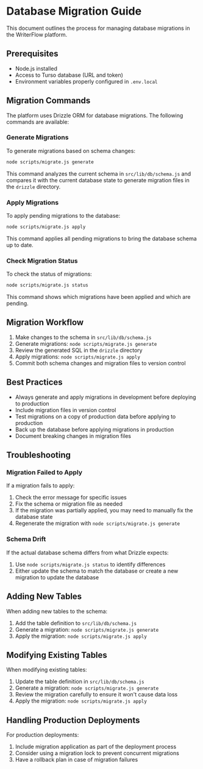 # Database Migration Guide

This document outlines the process for managing database migrations in the WriterFlow platform.

## Prerequisites

- Node.js installed
- Access to Turso database (URL and token)
- Environment variables properly configured in `.env.local`

## Migration Commands

The platform uses Drizzle ORM for database migrations. The following commands are available:

### Generate Migrations

To generate migrations based on schema changes:

```bash
node scripts/migrate.js generate
```

This command analyzes the current schema in `src/lib/db/schema.js` and compares it with the current database state to generate migration files in the `drizzle` directory.

### Apply Migrations

To apply pending migrations to the database:

```bash
node scripts/migrate.js apply
```

This command applies all pending migrations to bring the database schema up to date.

### Check Migration Status

To check the status of migrations:

```bash
node scripts/migrate.js status
```

This command shows which migrations have been applied and which are pending.

## Migration Workflow

1. Make changes to the schema in `src/lib/db/schema.js`
2. Generate migrations: `node scripts/migrate.js generate`
3. Review the generated SQL in the `drizzle` directory
4. Apply migrations: `node scripts/migrate.js apply`
5. Commit both schema changes and migration files to version control

## Best Practices

- Always generate and apply migrations in development before deploying to production
- Include migration files in version control
- Test migrations on a copy of production data before applying to production
- Back up the database before applying migrations in production
- Document breaking changes in migration files

## Troubleshooting

### Migration Failed to Apply

If a migration fails to apply:

1. Check the error message for specific issues
2. Fix the schema or migration file as needed
3. If the migration was partially applied, you may need to manually fix the database state
4. Regenerate the migration with `node scripts/migrate.js generate`

### Schema Drift

If the actual database schema differs from what Drizzle expects:

1. Use `node scripts/migrate.js status` to identify differences
2. Either update the schema to match the database or create a new migration to update the database

## Adding New Tables

When adding new tables to the schema:

1. Add the table definition to `src/lib/db/schema.js`
2. Generate a migration: `node scripts/migrate.js generate`
3. Apply the migration: `node scripts/migrate.js apply`

## Modifying Existing Tables

When modifying existing tables:

1. Update the table definition in `src/lib/db/schema.js`
2. Generate a migration: `node scripts/migrate.js generate`
3. Review the migration carefully to ensure it won't cause data loss
4. Apply the migration: `node scripts/migrate.js apply`

## Handling Production Deployments

For production deployments:

1. Include migration application as part of the deployment process
2. Consider using a migration lock to prevent concurrent migrations
3. Have a rollback plan in case of migration failures